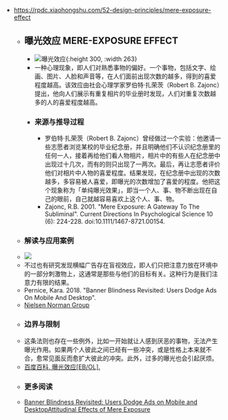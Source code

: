 - https://rpdc.xiaohongshu.com/52-design-principles/mere-exposure-effect
	- ## **曝光效应 MERE-EXPOSURE EFFECT**
		- ![曝光效应](https://picasso-static.xiaohongshu.com/fe-platform/b4e6b8305a69bef43b16707ddf6bd6c084406327.gif){:height 300, :width 263}
		- 一种心理现象，即人们对熟悉事物的偏好。一个事物，包括文字、绘画、图片、人脸和声音等，在人们面前出现次数的越多，得到的喜爱程度越高。该效应由社会心理学家罗伯特·扎荣茨（Robert B. Zajonc）提出，他向人们展示有重复相片的毕业册时发现，人们对重复次数越多的人的喜爱程度越高。
		- ### 来源与推导过程
			- 罗伯特·扎荣茨（Robert B. Zajonc）曾经做过一个实验：他邀请一些志愿者浏览某校的毕业纪念册，并且明确他们不认识纪念册里的任何一人，接着再给他们看人物相片，相片中的有些人在纪念册中出现过十几次，而有的则只出现了一两次。最后，再让志愿者评价他们对相片中人物的喜爱程度。结果发现，在纪念册中出现的次数越多，多容易被人喜爱，即曝光的次数增加了喜爱的程度。他把这个现象称为「单纯曝光效果」，即当一个人、事、物不断出现在自己的眼前，自己就越容易喜欢上这个人、事、物。
			- Zajonc, R.B. 2001. "Mere Exposure: A Gateway To The Subliminal". Current Directions In Psychological Science 10 (6): 224-228. doi:10.1111/1467-8721.00154.
	- ### 解读与应用案例
	- ![](https://picasso-static.xiaohongshu.com/fe-platform/8af5110a056853c146b81b0846013ee809cec8b9.png)
	- 不过也有研究发现横幅广告存在盲视效应，即人们只把注意力放在环境中的一部分刺激物上，这通常是那些与他们的目标有关。这种行为是我们注意力有限的结果。
	- Pernice, Kara. 2018. "Banner Blindness Revisited: Users Dodge Ads On Mobile And Desktop".
	- [Nielsen Norman Group](https://www.nngroup.com/articles/banner-blindness-old-and-new-findings/)
	- ### 边界与限制
	- 这条法则也存在一些例外，比如一开始就让人感到厌恶的事物，无法产生曝光作用。如果两个人彼此之间已经有一些冲突，或是性格上本来就不合，愈常见面反而愈扩大彼此的冲突。此外，过多的曝光也会引起厌烦。
	- [百度百科. 曝光效应[EB/OL].](https://baike.baidu.com/item/%E6%9B%9D%E5%85%89%E6%95%88%E5%BA%94)
	- ### 更多阅读
	- [Banner Blindness Revisited: Users Dodge Ads on Mobile and Desktop](https://www.nngroup.com/articles/banner-blindness-old-and-new-findings/)[Attitudinal Effects of Mere Exposure](https://www.psy.lmu.de/allg2/download/audriemmo/ws1011/mere_exposure_effect.pdf)